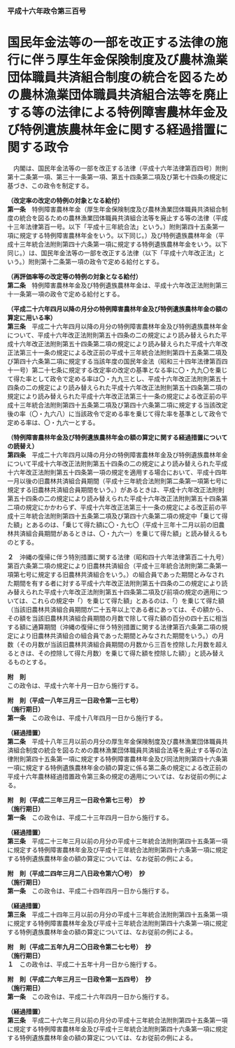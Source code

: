 ### 平成十六年政令第三百号  
# 国民年金法等の一部を改正する法律の施行に伴う厚生年金保険制度及び農林漁業団体職員共済組合制度の統合を図るための農林漁業団体職員共済組合法等を廃止する等の法律による特例障害農林年金及び特例遺族農林年金に関する経過措置に関する政令  
　内閣は、国民年金法等の一部を改正する法律（平成十六年法律第百四号）附則第十二条第一項、第三十一条第一項、第五十四条第二項及び第七十四条の規定に基づき、この政令を制定する。  
  
**（改定率の改定の特例の対象となる給付）**  
**第一条**　特例障害農林年金（厚生年金保険制度及び農林漁業団体職員共済組合制度の統合を図るための農林漁業団体職員共済組合法等を廃止する等の法律（平成十三年法律第百一号。以下「平成十三年統合法」という。）附則第四十五条第一項に規定する特例障害農林年金をいう。以下同じ。）及び特例遺族農林年金（平成十三年統合法附則第四十六条第一項に規定する特例遺族農林年金をいう。以下同じ。）は、国民年金法等の一部を改正する法律（以下「平成十六年改正法」という。）附則第十二条第一項の政令で定める給付とする。  
  
**（再評価率等の改定等の特例の対象となる給付）**  
**第二条**　特例障害農林年金及び特例遺族農林年金は、平成十六年改正法附則第三十一条第一項の政令で定める給付とする。  
  
**（平成二十六年四月以降の月分の特例障害農林年金及び特例遺族農林年金の額の算定に用いる率）**  
**第三条**　平成二十六年四月以降の月分の特例障害農林年金及び特例遺族農林年金について、平成十六年改正法附則第五十四条の二の規定により読み替えられた平成十六年改正法附則第五十四条第二項の規定により読み替えられた平成十六年改正法第三十一条の規定による改正前の平成十三年統合法附則第四十五条第二項及び第四十六条第二項に規定する当該年度の国民年金法（昭和三十四年法律第百四十一号）第二十七条に規定する改定率の改定の基準となる率に〇・九九〇を乗じて得た率として政令で定める率は〇・九九三とし、平成十六年改正法附則第五十四条の二の規定により読み替えられた平成十六年改正法附則第五十四条第二項の規定により読み替えられた平成十六年改正法第三十一条の規定による改正前の平成十三年統合法附則第四十五条第二項及び第四十六条第二項に規定する当該改定後の率（〇・九六八）に当該政令で定める率を乗じて得た率を基準として政令で定める率は、〇・九六一とする。  
  
**（特例障害農林年金及び特例遺族農林年金の額の算定に関する経過措置についての読替え）**  
**第四条**　平成二十六年四月以降の月分の特例障害農林年金及び特例遺族農林年金について平成十六年改正法附則第五十四条の二の規定により読み替えられた平成十六年改正法附則第五十四条第一項の規定を適用する場合において、平成十四年一月以後の旧農林共済組合員期間（平成十三年統合法附則第二条第一項第七号に規定する旧農林共済組合員期間をいう。）があるときは、平成十六年改正法附則第五十四条の二の規定により読み替えられた平成十六年改正法附則第五十四条第二項の規定にかかわらず、平成十六年改正法第三十一条の規定による改正前の平成十三年統合法附則第四十五条第二項及び第四十六条第二項の規定中「乗じて得た額」とあるのは、「乗じて得た額に〇・九七〇（平成十三年十二月以前の旧農林共済組合員期間があるときは、〇・九六一）を乗じて得た額」と読み替えるものとする。  
  
**２**　沖縄の復帰に伴う特別措置に関する法律（昭和四十六年法律第百二十九号）第百六条第二項の規定により旧農林共済組合（平成十三年統合法附則第二条第一項第七号に規定する旧農林共済組合をいう。）の組合員であった期間とみなされた期間を有する者に対する平成十六年改正法附則第五十四条の二の規定により読み替えられた平成十六年改正法附則第五十四条第二項及び前項の規定の適用については、これらの規定中「）を乗じて得た額」とあるのは、「）を乗じて得た額（当該旧農林共済組合員期間が二十五年以上である者にあっては、その額から、その額を当該旧農林共済組合員期間の月数で除して得た額の百分の四十五に相当する額に通算期間（沖縄の復帰に伴う特別措置に関する法律第百六条第二項の規定により旧農林共済組合の組合員であった期間とみなされた期間をいう。）の月数（その月数が当該旧農林共済組合員期間の月数から三百を控除した月数を超えるときは、その控除して得た月数）を乗じて得た額を控除した額）」と読み替えるものとする。  
  
**附　則**  
この政令は、平成十六年十月一日から施行する。  
  
**附　則（平成一八年三月三一日政令第一三七号）**  
**（施行期日）**  
**第一条**　この政令は、平成十八年四月一日から施行する。  
  
**（経過措置）**  
**第二条**　平成十八年三月以前の月分の厚生年金保険制度及び農林漁業団体職員共済組合制度の統合を図るための農林漁業団体職員共済組合法等を廃止する等の法律附則第四十五条第一項に規定する特例障害農林年金及び同法附則第四十六条第一項に規定する特例遺族農林年金の額の算定に係る第二条の規定による改正前の平成十六年農林経過措置政令第三条の規定の適用については、なお従前の例による。  
  
**附　則（平成二三年三月三一日政令第七三号）　抄**  
**（施行期日）**  
**第一条**　この政令は、平成二十三年四月一日から施行する。  
  
**（経過措置）**  
**第三条**　平成二十三年三月以前の月分の平成十三年統合法附則第四十五条第一項に規定する特例障害農林年金及び平成十三年統合法附則第四十六条第一項に規定する特例遺族農林年金の額の算定については、なお従前の例による。  
  
**附　則（平成二四年三月二八日政令第六〇号）　抄**  
**（施行期日）**  
**第一条**　この政令は、平成二十四年四月一日から施行する。  
  
**（経過措置）**  
**第三条**　平成二十四年三月以前の月分の平成十三年統合法附則第四十五条第一項に規定する特例障害農林年金及び平成十三年統合法附則第四十六条第一項に規定する特例遺族農林年金の額の算定については、なお従前の例による。  
  
**附　則（平成二五年九月二〇日政令第二七七号）　抄**  
**（施行期日）**  
**１**　この政令は、平成二十五年十月一日から施行する。  
  
**附　則（平成二六年三月三一日政令第一五四号）　抄**  
**（施行期日）**  
**第一条**　この政令は、平成二十六年四月一日から施行する。  
  
**（経過措置）**  
**第三条**　平成二十六年三月以前の月分の平成十三年統合法附則第四十五条第一項に規定する特例障害農林年金及び平成十三年統合法附則第四十六条第一項に規定する特例遺族農林年金の額の算定については、なお従前の例による。  
  
